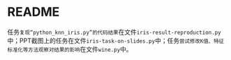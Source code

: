 # README

任务`复现“python_knn_iris.py”的代码结果`在文件`iris-result-reproduction.py`中；PPT截图上的任务在文件`iris-task-on-slides.py`中；任务`尝试修改K值、特征标准化等方法观察对结果的影响`在文件`wine.py`中。